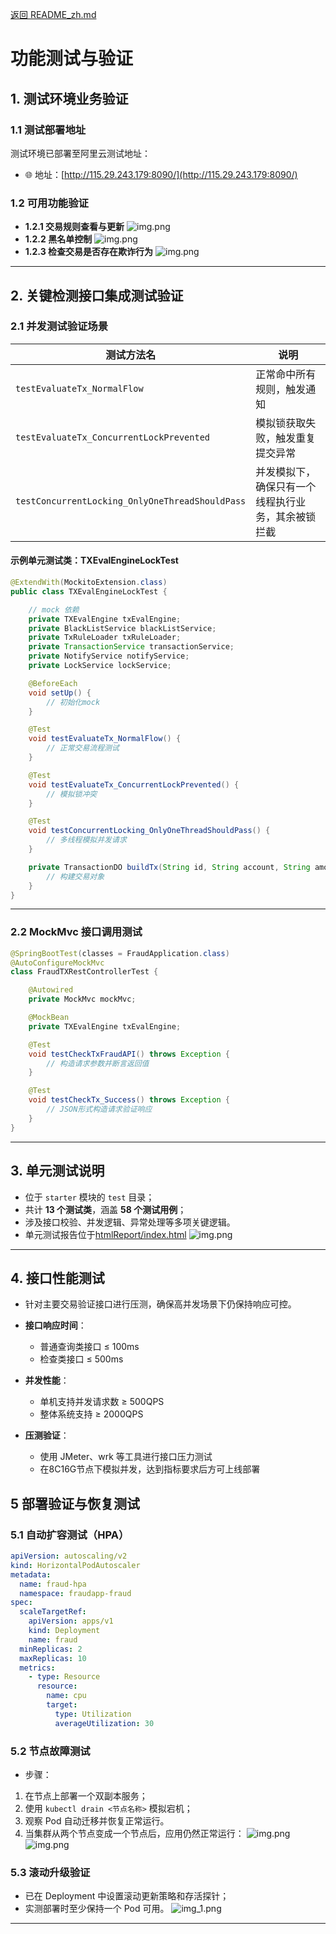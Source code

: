 [返回 README_zh.md](../README_zh.md)

# 功能测试与验证

## 1. 测试环境业务验证

### 1.1 测试部署地址

测试环境已部署至阿里云测试地址：

- 🌐 地址：[http://115.29.243.179:8090/](http://115.29.243.179:8090/)

### 1.2 可用功能验证

- **1.2.1 交易规则查看与更新**
![img.png](img/test-rule-online.png)
- **1.2.2 黑名单控制**
![img.png](img/blacklist-test-online.png)
- **1.2.3 检查交易是否存在欺诈行为**
![img.png](img/tx-transaction-online-test.png)

---

## 2. 关键检测接口集成测试验证

### 2.1 并发测试验证场景

| 测试方法名                                  | 说明                                                                 |
|--------------------------------------------|----------------------------------------------------------------------|
| `testEvaluateTx_NormalFlow`                | 正常命中所有规则，触发通知                                           |
| `testEvaluateTx_ConcurrentLockPrevented`   | 模拟锁获取失败，触发重复提交异常                                     |
| `testConcurrentLocking_OnlyOneThreadShouldPass` | 并发模拟下，确保只有一个线程执行业务，其余被锁拦截 |

#### 示例单元测试类：TXEvalEngineLockTest

```java
@ExtendWith(MockitoExtension.class)
public class TXEvalEngineLockTest {

    // mock 依赖
    private TXEvalEngine txEvalEngine;
    private BlackListService blackListService;
    private TxRuleLoader txRuleLoader;
    private TransactionService transactionService;
    private NotifyService notifyService;
    private LockService lockService;

    @BeforeEach
    void setUp() {
        // 初始化mock
    }

    @Test
    void testEvaluateTx_NormalFlow() {
        // 正常交易流程测试
    }

    @Test
    void testEvaluateTx_ConcurrentLockPrevented() {
        // 模拟锁冲突
    }

    @Test
    void testConcurrentLocking_OnlyOneThreadShouldPass() {
        // 多线程模拟并发请求
    }

    private TransactionDO buildTx(String id, String account, String amount) {
        // 构建交易对象
    }
}
```

---

### 2.2 MockMvc 接口调用测试

```java
@SpringBootTest(classes = FraudApplication.class)
@AutoConfigureMockMvc
class FraudTXRestControllerTest {

    @Autowired
    private MockMvc mockMvc;

    @MockBean
    private TXEvalEngine txEvalEngine;

    @Test
    void testCheckTxFraudAPI() throws Exception {
        // 构造请求参数并断言返回值
    }

    @Test
    void testCheckTx_Success() throws Exception {
        // JSON形式构造请求验证响应
    }
}
```

---

## 3. 单元测试说明

- 位于 `starter` 模块的 `test` 目录；
- 共计 **13 个测试类**，涵盖 **58 个测试用例**；
- 涉及接口校验、并发逻辑、异常处理等多项关键逻辑。
- 单元测试报告位于[htmlReport/index.html](../htmlReport/index.html)
![img.png](img/unit-test-report.png)

---

## 4. 接口性能测试

- 针对主要交易验证接口进行压测，确保高并发场景下仍保持响应可控。
- **接口响应时间**：
  - 普通查询类接口 ≤ 100ms
  - 检查类接口 ≤ 500ms

- **并发性能**：
  - 单机支持并发请求数 ≥ 500QPS
  - 整体系统支持 ≥ 2000QPS

- **压测验证**：
  - 使用 JMeter、wrk 等工具进行接口压力测试
  - 在8C16G节点下模拟并发，达到指标要求后方可上线部署


## 5 部署验证与恢复测试

### 5.1 自动扩容测试（HPA）

```yaml
apiVersion: autoscaling/v2
kind: HorizontalPodAutoscaler
metadata:
  name: fraud-hpa
  namespace: fraudapp-fraud
spec:
  scaleTargetRef:
    apiVersion: apps/v1
    kind: Deployment
    name: fraud
  minReplicas: 2
  maxReplicas: 10
  metrics:
    - type: Resource
      resource:
        name: cpu
        target:
          type: Utilization
          averageUtilization: 30
```

### 5.2 节点故障测试

- 步骤：
1. 在节点上部署一个双副本服务； 
2. 使用 `kubectl drain <节点名称>` 模拟宕机； 
3. 观察 Pod 自动迁移并恢复正常运行。 
4. 当集群从两个节点变成一个节点后，应用仍然正常运行：
![img.png](img/auto-recovery-1.png)
![img.png](img/auto-recovery-2.png)

### 5.3 滚动升级验证

- 已在 Deployment 中设置滚动更新策略和存活探针；
- 实测部署时至少保持一个 Pod 可用。
![img_1.png](img/roll-update.png)
---

